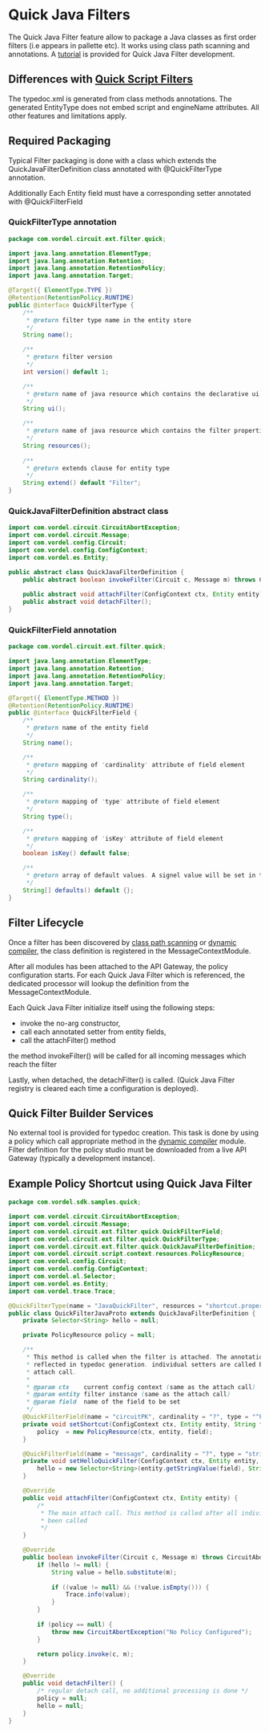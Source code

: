 # Quick Java Filters

The Quick Java Filter feature allow to package a Java classes as first order filters (i.e appears in pallette etc). It works using class path scanning and annotations.
A [tutorial](QuickJavaFilterTutorial.md) is provided for Quick Java Filter development. 

## Differences with [Quick Script Filters](QuickScriptFilter.md)

The typedoc.xml is generated from class methods annotations. The generated EntityType does not embed script and engineName attributes. All other features and limitations apply.

## Required Packaging

Typical Filter packaging is done with a class which extends the QuickJavaFilterDefinition class annotated with @QuickFilterType annotation.

Additionally Each Entity field must have a corresponding setter annotated with @QuickFilterField

### QuickFilterType annotation

```java
package com.vordel.circuit.ext.filter.quick;

import java.lang.annotation.ElementType;
import java.lang.annotation.Retention;
import java.lang.annotation.RetentionPolicy;
import java.lang.annotation.Target;

@Target({ ElementType.TYPE })
@Retention(RetentionPolicy.RUNTIME)
public @interface QuickFilterType {
	/**
	 * @return filter type name in the entity store
	 */
	String name();

	/**
	 * @return filter version
	 */
	int version() default 1;

	/**
	 * @return name of java resource which contains the declarative ui file
	 */
	String ui();

	/**
	 * @return name of java resource which contains the filter properties
	 */
	String resources();
	
	/**
	 * @return extends clause for entity type
	 */
	String extend() default "Filter";
}
```

### QuickJavaFilterDefinition abstract class

```java
import com.vordel.circuit.CircuitAbortException;
import com.vordel.circuit.Message;
import com.vordel.config.Circuit;
import com.vordel.config.ConfigContext;
import com.vordel.es.Entity;

public abstract class QuickJavaFilterDefinition {
	public abstract boolean invokeFilter(Circuit c, Message m) throws CircuitAbortException;
	
	public abstract void attachFilter(ConfigContext ctx, Entity entity);
	public abstract void detachFilter();
}
```

### QuickFilterField annotation

```java
package com.vordel.circuit.ext.filter.quick;

import java.lang.annotation.ElementType;
import java.lang.annotation.Retention;
import java.lang.annotation.RetentionPolicy;
import java.lang.annotation.Target;

@Target({ ElementType.METHOD })
@Retention(RetentionPolicy.RUNTIME)
public @interface QuickFilterField {
	/**
	 * @return name of the entity field
	 */
	String name();

	/**
	 * @return mapping of 'cardinality' attribute of field element
	 */
	String cardinality();

	/**
	 * @return mapping of 'type' attribute of field element
	 */
	String type();

	/**
	 * @return mapping of 'isKey' attribute of field element
	 */
	boolean isKey() default false;

	/**
	 * @return array of default values. A signel value will be set in the 'default' field attribute.
	 */
	String[] defaults() default {};
}
```

## Filter Lifecycle

Once a filter has been discovered by [class path scanning](ClassPathScanning.md) or [dynamic compiler](DynamicCompiler.md), the class definition is registered in the MessageContextModule.

After all modules has been attached to the API Gateway, the policy configuration starts. For each Quick Java Filter which is referenced, the dedicated processor will lookup the definition from the MessageContextModule.

Each Quick Java Filter initialize itself using the following steps:
 - invoke the no-arg constructor,
 - call each annotated setter from entity fields,
 - call the attachFilter() method

the method invokeFilter() will be called for all incoming messages which reach the filter

Lastly, when detached, the detachFilter() is called. (Quick Java Filter registry is cleared each time a configuration is deployed).

## Quick Filter Builder Services

No external tool is provided for typedoc creation. This task is done by using a policy which call appropriate method in the [dynamic compiler](DynamicCompiler.md) module. Filter definition for the policy studio must be downloaded from a live API Gateway (typically a development instance).

## Example Policy Shortcut using Quick Java Filter

```java
package com.vordel.sdk.samples.quick;

import com.vordel.circuit.CircuitAbortException;
import com.vordel.circuit.Message;
import com.vordel.circuit.ext.filter.quick.QuickFilterField;
import com.vordel.circuit.ext.filter.quick.QuickFilterType;
import com.vordel.circuit.ext.filter.quick.QuickJavaFilterDefinition;
import com.vordel.circuit.script.context.resources.PolicyResource;
import com.vordel.config.Circuit;
import com.vordel.config.ConfigContext;
import com.vordel.el.Selector;
import com.vordel.es.Entity;
import com.vordel.trace.Trace;

@QuickFilterType(name = "JavaQuickFilter", resources = "shortcut.properties", ui = "shortcut.xml")
public class QuickFilterJavaProto extends QuickJavaFilterDefinition {
	private Selector<String> hello = null;

	private PolicyResource policy = null;

	/**
	 * This method is called when the filter is attached. The annotation is
	 * reflected in typedoc generation. individual setters are called BEFORE the
	 * attach call.
	 * 
	 * @param ctx    current config context (same as the attach call)
	 * @param entity filter instance (same as the attach call)
	 * @param field  name of the field to be set
	 */
	@QuickFilterField(name = "circuitPK", cardinality = "?", type = "^FilterCircuit")
	private void setShortcut(ConfigContext ctx, Entity entity, String field) {
		policy  = new PolicyResource(ctx, entity, field);
	}

	@QuickFilterField(name = "message", cardinality = "?", type = "string")
	private void setHelloQuickFilter(ConfigContext ctx, Entity entity, String field) {
		hello = new Selector<String>(entity.getStringValue(field), String.class);
	}

	@Override
	public void attachFilter(ConfigContext ctx, Entity entity) {
		/*
		 * The main attach call. This method is called after all individual setters has
		 * been called
		 */
	}

	@Override
	public boolean invokeFilter(Circuit c, Message m) throws CircuitAbortException {
		if (hello != null) {
			String value = hello.substitute(m);
			
			if ((value != null) && (!value.isEmpty())) {
				Trace.info(value);
			}
		}
		
		if (policy == null) {
			throw new CircuitAbortException("No Policy Configured");
		}

		return policy.invoke(c, m);
	}

	@Override
	public void detachFilter() {
		/* regular detach call, no additional processing is done */
		policy = null;
		hello = null;
	}
}
```